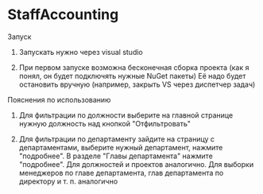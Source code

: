 # StaffAccounting
Запуск
1. Запускать нужно через visual studio 

2. При первом запуске возможна бесконечная сборка проекта 
(как я понял, он будет подключять нужные NuGet пакеты)
Её надо будет остановить вручную (например, закрыть VS через диспетчер задач)

Пояснения по использованию
1. Для фильтрации по должности выберите на главной странице нужную должность 
над кнопкой "Отфильтровать"

2. Для фильтрации по департаменту зайдите на страницу с департаментами,
выберите нужный департамент, нажмите "подробнее".
В разделе "Главы департамента" нажмите "подробнее".
Для должностей и проектов аналогично.
Для выборки менеджеров по главе департамента, глав департамента по директору
и т. п. аналогично 
